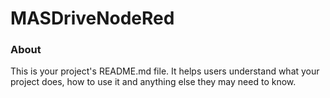 MASDriveNodeRed
===============

### About

This is your project's README.md file. It helps users understand what your
project does, how to use it and anything else they may need to know.